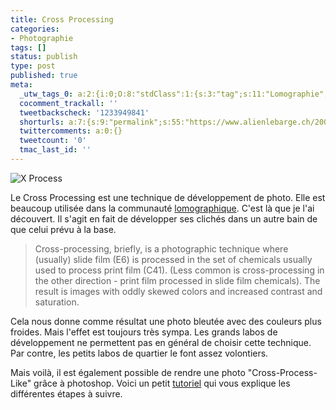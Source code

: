 ```yaml
---
title: Cross Processing
categories:
- Photographie
tags: []
status: publish
type: post
published: true
meta:
  _utw_tags_0: a:2:{i:0;O:8:"stdClass":1:{s:3:"tag";s:11:"Lomographie";}i:1;O:8:"stdClass":1:{s:3:"tag";s:12:"Photographie";}}
  cocomment_trackall: ''
  tweetbackscheck: '1233949841'
  shorturls: a:7:{s:9:"permalink";s:55:"https://www.alienlebarge.ch/2007/06/01/cross-processing/";s:7:"tinyurl";s:25:"https://tinyurl.com/bnm6yl";s:4:"isgd";s:17:"https://is.gd/iBRA";s:5:"bitly";s:19:"https://bit.ly/13cd6";s:5:"snipr";s:22:"https://snipr.com/ber9p";s:5:"snurl";s:22:"https://snurl.com/ber9p";s:7:"snipurl";s:24:"https://snipurl.com/ber9p";}
  twittercomments: a:0:{}
  tweetcount: '0'
  tmac_last_id: ''
---
```

<img src="https://dlgjp9x71cipk.cloudfront.net/2007/06/xprocess.png" alt="X Process" />

Le Cross Processing est une technique de développement de photo. Elle est beaucoup utilisée dans la communauté <a href="https://www.lomography.com/" title="Le site de la société international de lomographie">lomographique</a>. C'est là que je l'ai découvert.
Il s'agit en fait de développer ses clichés dans un autre bain de que celui prévu à la base.
<blockquote>Cross-processing, briefly, is a photographic technique where (usually) slide film (E6) is processed in the set of chemicals usually used to process print film (C41). (Less common is cross-processing in the other direction - print film processed in slide film chemicals). The result is images with oddly skewed colors and increased contrast and saturation.</blockquote>
Cela nous donne comme résultat une photo bleutée avec des couleurs plus froides. Mais l'effet est toujours très sympa.
Les grands labos de développement ne permettent pas en général de choisir cette technique. Par contre, les petits labos de quartier le font assez volontiers.

Mais voilà, il est également possible de rendre une photo "Cross-Process-Like" grâce à photoshop. Voici un petit <a href="https://www.biscaclothing.com/news/2006/07/cross_processing_in_photoshop_1.html" title="Tutoriel sur le cross process">tutoriel</a> qui vous explique les différentes étapes à suivre.
